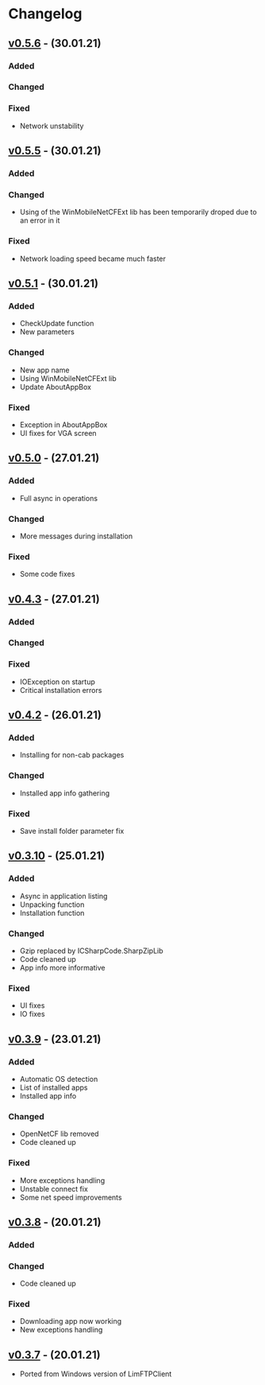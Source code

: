 # Changelog

## [v0.5.6] - (30.01.21)

### Added

### Changed

### Fixed

 - Network unstability

## [v0.5.5] - (30.01.21)

### Added

### Changed

 - Using of the WinMobileNetCFExt lib has been temporarily droped due to an error in it

### Fixed

 - Network loading speed became much faster

## [v0.5.1] - (30.01.21)

### Added

 - CheckUpdate function
 - New parameters

### Changed

 - New app name
 - Using WinMobileNetCFExt lib
 - Update AboutAppBox

### Fixed

 - Exception in AboutAppBox
 - UI fixes for VGA screen

## [v0.5.0] - (27.01.21)

### Added

 - Full async in operations

### Changed

 - More messages during installation

### Fixed

 - Some code fixes

## [v0.4.3] - (27.01.21)

### Added

### Changed

### Fixed

 - IOException on startup
 - Critical installation errors

## [v0.4.2] - (26.01.21)

### Added

 - Installing for non-cab packages

### Changed

 - Installed app info gathering

### Fixed

 - Save install folder parameter fix

## [v0.3.10] - (25.01.21)

### Added

 - Async in application listing
 - Unpacking function
 - Installation function

### Changed

 - Gzip replaced by  ICSharpCode.SharpZipLib
 - Code cleaned up
 - App info more informative 

### Fixed

 - UI fixes
 - IO fixes

## [v0.3.9] - (23.01.21)

### Added

 - Automatic OS detection
 - List of installed apps
 - Installed app info
 

### Changed

 - OpenNetCF lib removed
 - Code cleaned up

### Fixed

 - More exceptions handling
 - Unstable connect fix
 - Some net speed improvements

## [v0.3.8] - (20.01.21)

### Added

### Changed

 - Code cleaned up

### Fixed

 - Downloading app now working
 - New exceptions handling

## [v0.3.7] - (20.01.21)

 - Ported from Windows version of LimFTPClient

[v0.5.6]: https://github.com/Limows/LimFTPClient_WM/releases/tag/v0.5.6
[v0.5.5]: https://github.com/Limows/LimFTPClient_WM/releases/tag/v0.5.5
[v0.5.1]: https://github.com/Limows/LimFTPClient_WM/releases/tag/v0.5.1 
[v0.5.0]: https://github.com/Limows/LimFTPClient_WM/releases/tag/v0.5.0 
[v0.4.3]: https://github.com/Limows/LimFTPClient_WM/releases/tag/v0.4.3 
[v0.4.2]: https://github.com/Limows/LimFTPClient_WM/releases/tag/v0.4.2
[v0.3.10]: https://github.com/Limows/LimFTPClient_WM/releases/tag/v0.3.10
[v0.3.9]: https://github.com/Limows/LimFTPClient_WM/releases/tag/v0.3.9
[v0.3.8]: https://github.com/Limows/LimFTPClient_WM/releases/tag/v0.3.8
[v0.3.7]: https://github.com/Limows/LimFTPClient_WM/releases/tag/v0.3.7